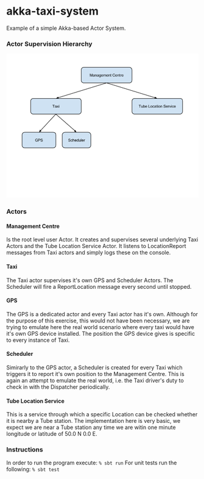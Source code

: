 akka-taxi-system
================

Example of a simple Akka-based Actor System.
### Actor Supervision Hierarchy
![actor supervision hierarchy](/doc/TaxiSystemActorSupervisionHierarchy.png?raw=true)
### Actors
#### Management Centre
Is the root level user Actor. It creates and supervises several underlying Taxi Actors and the Tube Location Service Actor. 
It listens to LocationReport messages from Taxi actors and simply logs these on the console.

#### Taxi
The Taxi actor supervises it's own GPS and Scheduler Actors. The Scheduler will fire a ReportLocation message every second until stopped.

#### GPS
The GPS is a dedicated actor and every Taxi actor has it's own. Although for the purpose of this exercise, this would not have been necessary,
we are trying to emulate here the real world scenario where every taxi would have it's own GPS device installed. The position the GPS device gives is specific to every instance of Taxi.

#### Scheduler
Simirarly to the  GPS actor, a Scheduler is created for every Taxi which triggers it to report it's own position to the Management Centre. This is again an attempt to emulate the real world, i.e. the Taxi driver's duty to check in with the Dispatcher periodically.

#### Tube Location Service
This is a service through which a specific Location can be checked whether it is nearby a Tube station. The implementation here is very basic, we expect we are near a Tube station any time we are witin one minute longitude or latitude of 50.0 N 0.0 E.

### Instructions
In order to run the program execute:
```% sbt run```
For unit tests run the following:
```% sbt test```
